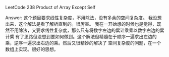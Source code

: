LeetCode 238 Product of Array Except Self

Answer:
    这个题目要求线性复杂度，不用除法，没有多余的空间复杂度。
    我没想出来，这个解法是看了解析直到的。很厉害。
    我在一开始想的时候也是觉得，既然不用除法，又要求线性复杂度，那么只有将数字左边的累计乘乘以数字右边的累计乘
    有了思路但没想到要如何做到。这个解法但精髓在于顺序一遍求出左边的乘，逆序一遍求出右边的乘。然后又很精妙的解决了
    空间复杂度的问题，在一个数组上实现。很好的思想。
